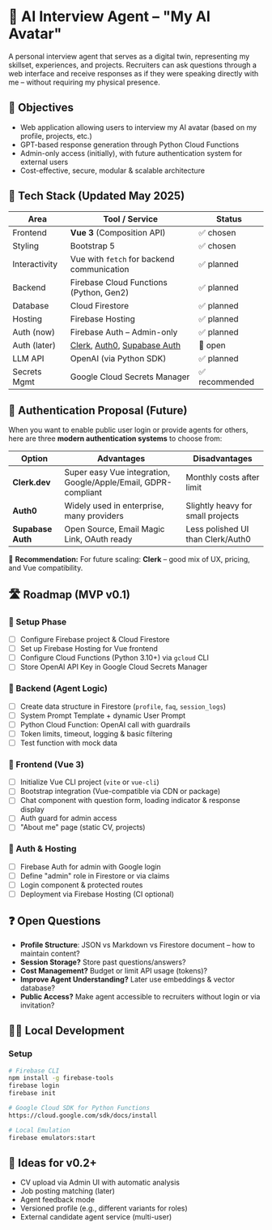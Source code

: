 # 🧠 AI Interview Agent – "My AI Avatar"

A personal interview agent that serves as a digital twin, representing my skillset, experiences, and projects. Recruiters can ask questions through a web interface and receive responses as if they were speaking directly with me – without requiring my physical presence.

## 🚀 Objectives

* Web application allowing users to interview my AI avatar (based on my profile, projects, etc.)
* GPT-based response generation through Python Cloud Functions
* Admin-only access (initially), with future authentication system for external users
* Cost-effective, secure, modular & scalable architecture

## 🧱 Tech Stack (Updated May 2025)

| Area           | Tool / Service                                                                                    | Status      |
| -------------- | ------------------------------------------------------------------------------------------------- | ----------- |
| Frontend       | **Vue 3** (Composition API)                                                                       | ✅ chosen    |
| Styling        | Bootstrap 5                                                                                       | ✅ chosen    |
| Interactivity  | Vue with `fetch` for backend communication                                                         | ✅ planned   |
| Backend        | Firebase Cloud Functions (Python, Gen2)                                                           | ✅ planned   |
| Database       | Cloud Firestore                                                                                   | ✅ planned   |
| Hosting        | Firebase Hosting                                                                                  | ✅ planned   |
| Auth (now)     | Firebase Auth – Admin-only                                                                        | ✅ planned   |
| Auth (later)   | [Clerk](https://clerk.dev), [Auth0](https://auth0.com), [Supabase Auth](https://supabase.com/auth) | 🔲 open     |
| LLM API        | OpenAI (via Python SDK)                                                                           | ✅ planned   |
| Secrets Mgmt   | Google Cloud Secrets Manager                                                                      | ✅ recommended |

## 🔐 Authentication Proposal (Future)

When you want to enable public user login or provide agents for others, here are three **modern authentication systems** to choose from:

| Option            | Advantages                                                           | Disadvantages                      |
| ----------------- | -------------------------------------------------------------------- | ---------------------------------- |
| **Clerk.dev**     | Super easy Vue integration, Google/Apple/Email, GDPR-compliant       | Monthly costs after limit         |
| **Auth0**         | Widely used in enterprise, many providers                            | Slightly heavy for small projects  |
| **Supabase Auth** | Open Source, Email Magic Link, OAuth ready                           | Less polished UI than Clerk/Auth0  |

📌 **Recommendation:** For future scaling: **Clerk** – good mix of UX, pricing, and Vue compatibility.

## 🛣️ Roadmap (MVP v0.1)

### 🔹 Setup Phase

* [ ] Configure Firebase project & Cloud Firestore
* [ ] Set up Firebase Hosting for Vue frontend
* [ ] Configure Cloud Functions (Python 3.10+) via `gcloud` CLI
* [ ] Store OpenAI API Key in Google Cloud Secrets Manager

### 🔹 Backend (Agent Logic)

* [ ] Create data structure in Firestore (`profile`, `faq`, `session_logs`)
* [ ] System Prompt Template + dynamic User Prompt
* [ ] Python Cloud Function: OpenAI call with guardrails
* [ ] Token limits, timeout, logging & basic filtering
* [ ] Test function with mock data

### 🔹 Frontend (Vue 3)

* [ ] Initialize Vue CLI project (`vite` or `vue-cli`)
* [ ] Bootstrap integration (Vue-compatible via CDN or package)
* [ ] Chat component with question form, loading indicator & response display
* [ ] Auth guard for admin access
* [ ] "About me" page (static CV, projects)

### 🔹 Auth & Hosting

* [ ] Firebase Auth for admin with Google login
* [ ] Define "admin" role in Firestore or via claims
* [ ] Login component & protected routes
* [ ] Deployment via Firebase Hosting (CI optional)

## ❓ Open Questions

* **Profile Structure**: JSON vs Markdown vs Firestore document – how to maintain content?
* **Session Storage?** Store past questions/answers?
* **Cost Management?** Budget or limit API usage (tokens)?
* **Improve Agent Understanding?** Later use embeddings & vector database?
* **Public Access?** Make agent accessible to recruiters without login or via invitation?

## 🧑‍💻 Local Development

### Setup

```bash
# Firebase CLI
npm install -g firebase-tools
firebase login
firebase init

# Google Cloud SDK for Python Functions
https://cloud.google.com/sdk/docs/install

# Local Emulation
firebase emulators:start
```

## 🔮 Ideas for v0.2+

* CV upload via Admin UI with automatic analysis
* Job posting matching (later)
* Agent feedback mode
* Versioned profile (e.g., different variants for roles)
* External candidate agent service (multi-user) 